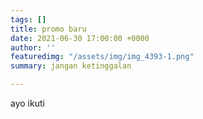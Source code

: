 ```yaml
---
tags: []
title: promo baru
date: 2021-06-30 17:00:00 +0000
author: ''
featuredimg: "/assets/img/img_4393-1.png"
summary: jangan ketinggalan

---
```

ayo ikuti